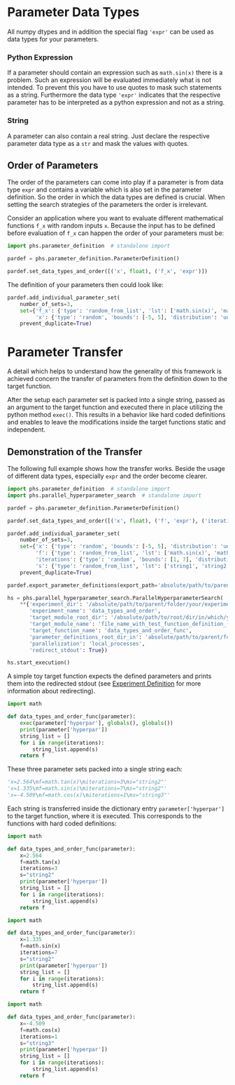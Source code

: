 # Parameter Data Types
All numpy dtypes and in addition the special flag ```'expr'``` can be used as data types for your parameters.

### Python Expression
If a parameter should contain an expression such as ```math.sin(x)``` there is a problem. Such an expression will be evaluated immediately what is not intended. To prevent this you have to use quotes to mask such statements as a string. Furthermore the data type ```'expr'``` indicates that the respective parameter has to be interpreted as a python expression and not as a string.

### String
A parameter can also contain a real string. Just declare the respective parameter data type as a ```str``` and mask the values with quotes.


## Order of Parameters
The order of the parameters can come into play if a parameter is from data type ```expr``` and contains a variable which is also set in the parameter definition. So the order in which the data types are defined is crucial. When setting the search strategies of the parameters the order is irrelevant.


Consider an application where you want to evaluate different mathematical functions ```f_x``` with random inputs ```x```. Because the input has to be defined before evaluation of ```f_x``` can happen the order of your parameters must be:

```python
import phs.parameter_definition  # standalone import

pardef = phs.parameter_definition.ParameterDefinition()

pardef.set_data_types_and_order([('x', float), ('f_x', 'expr')])
```

The definition of your parameters then could look like:

```Python
pardef.add_individual_parameter_set(
    number_of_sets=3,
    set={'f_x': {'type': 'random_from_list', 'lst': ['math.sin(x)', 'math.cos(x)', 'math.tan(x)']},
         'x': {'type': 'random', 'bounds': [-5, 5], 'distribution': 'uniform', 'round_digits': 3}},
    prevent_duplicate=True)
```

# Parameter Transfer
A detail which helps to understand how the generality of this framework is achieved concern the transfer of parameters from the definition down to the target function.

After the setup each parameter set is packed into a single string, passed as an argument to the target function and executed there in place utilizing the python method ```exec()```. This results in a behavior like hard coded definitions and enables to leave the modifications inside the target functions static and independent.

## Demonstration of the Transfer

The following full example shows how the transfer works. Beside the usage of different data types, especially ```expr``` and the order become clearer.

```python
import phs.parameter_definition  # standalone import
import phs.parallel_hyperparameter_search  # standalone import

pardef = phs.parameter_definition.ParameterDefinition()

pardef.set_data_types_and_order([('x', float), ('f', 'expr'), ('iterations', int), ('s', str)])

pardef.add_individual_parameter_set(
    number_of_sets=3,
    set={'x': {'type': 'random', 'bounds': [-5, 5], 'distribution': 'uniform', 'round_digits': 3},
         'f': {'type': 'random_from_list', 'lst': ['math.sin(x)', 'math.cos(x)', 'math.tan(x)']},
         'iterations': {'type': 'random', 'bounds': [1, 7], 'distribution': 'uniform', 'round_digits': 0},
         's': {'type': 'random_from_list', 'lst': ['string1', 'string2', 'string3']}},
    prevent_duplicate=True)

pardef.export_parameter_definitions(export_path='absolute/path/to/parent/folder/for/export')

hs = phs.parallel_hyperparameter_search.ParallelHyperparameterSearch(
    **{'experiment_dir': '/absolute/path/to/parent/folder/your/experiments/should/be/saved',
       'experiment_name': 'data_types_and_order',
       'target_module_root_dir': '/absolute/path/to/root/dir/in/which/your/test_function/resides',
       'target_module_name': 'file_name_with_test_function_definition_(without_extension)',
       'target_function_name': 'data_types_and_order_func',
       'parameter_definitions_root_dir_in': 'absolute/path/to/parent/folder/for/import',
       'parallelization': 'local_processes',
       'redirect_stdout': True})

hs.start_execution()
```

A simple toy target function expects the defined parameters and prints them into the redirected stdout (see [Experiment Definition](experiment_definition.md) for more information about redirecting).

```python
import math

def data_types_and_order_func(parameter):
    exec(parameter['hyperpar'], globals(), globals())
    print(parameter['hyperpar'])
    string_list = []
    for i in range(iterations):
        string_list.append(s)
    return f
```

These three parameter sets packed into a single string each:

```python
'x=2.564\nf=math.tan(x)\niterations=3\ns="string2"'
'x=1.335\nf=math.sin(x)\niterations=7\ns="string2"'
'x=-4.509\nf=math.cos(x)\niterations=1\ns="string3"'
```


Each string is transferred inside the dictionary entry ```parameter['hyperpar']``` to the target function, where it is executed. This corresponds to the functions with hard coded definitions:

```python
import math

def data_types_and_order_func(parameter):
    x=2.564
    f=math.tan(x)
    iterations=3
    s="string2"
    print(parameter['hyperpar'])
    string_list = []
    for i in range(iterations):
        string_list.append(s)
    return f
```

```python
import math

def data_types_and_order_func(parameter):
    x=1.335
    f=math.sin(x)
    iterations=7
    s="string2"
    print(parameter['hyperpar'])
    string_list = []
    for i in range(iterations):
        string_list.append(s)
    return f
```

```python
import math

def data_types_and_order_func(parameter):
    x=-4.509
    f=math.cos(x)
    iterations=1
    s="string3"
    print(parameter['hyperpar'])
    string_list = []
    for i in range(iterations):
        string_list.append(s)
    return f
```
